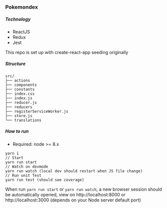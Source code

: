 ### Pokemondex

##### Technology
* ReactJS
* Redux
* Jest

This repo is set up with create-react-app seeding originally

##### Structure
```
src/
├── actions
├── components
├── constants
├── index.css
├── index.js
├── reducer.js
├── reducers
├── registerServiceWorker.js
├── store.js
└── translations
```


##### How to run

* Required: node >= 8.x

```
yarn i
// Start
yarn run start
// Watch on devmode
yarn run watch (local dev should restart when JS file change)
// Run unit Test
yarn run test (should see coverage)
```

When run `yarn run start` or `yarn run watch`, a new browser session should be automatically opened, view on http://localhost:8000 or http://localhost:3000 (depends on your Node server default port)

